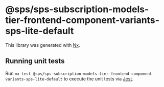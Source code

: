# @sps/sps-subscription-models-tier-frontend-component-variants-sps-lite-default

This library was generated with [Nx](https://nx.dev).

## Running unit tests

Run `nx test @sps/sps-subscription-models-tier-frontend-component-variants-sps-lite-default` to execute the unit tests via [Jest](https://jestjs.io).

